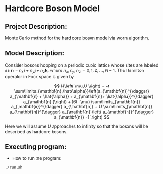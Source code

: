 
# Hardcore Boson Model

## Project Description:

Monte Carlo method for the hard core boson model via worm algorithm.

## Model Description:
Consider bosons hopping on a periodic cubic lattice whose sites are labeled as $\mathbf{n} = n_x \mathbf{i} + n_y \mathbf{j} + n_z \mathbf{k}$, where $n_x, n_y, n_z = 0, 1, 2, ..., N-1$. The Hamilton operator in Fock space is given by  

$$ H\left( \mu,U \right) = -t \sum\limits_{\mathbf{n},\hat{\alpha}}\left(a_{\mathbf{n}}^{\dagger} a_{\mathbf{n} + \hat{\alpha}} + a_{\mathbf{n}+ \hat{\alpha}}^{\dagger} a_{\mathbf{n} }\right) + (6t -\mu) \sum\limits_{\mathbf{n}} a_{\mathbf{n}}^{\dagger} a_{\mathbf{n}} + U \sum\limits_{\mathbf{n}} a_{\mathbf{n}}^{\dagger} a_{\mathbf{n}}\left( a_{\mathbf{n}}^{\dagger} a_{\mathbf{n}} -1   \right) $$ 

Here we will assume $U$ approaches to infinity so that the bosons will be described as hardcore bosons.

## Executing program:

* How to run the program:
```
./run.sh
```
